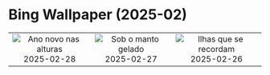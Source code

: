 # Bing Wallpaper (2025-02)

|  |  |  |
|:---:|:---:|:---:|
| ![](https://www.bing.com/th?id=OHR.BhutanMonastery_PT-BR9663296659_400x240.jpg "Ano novo nas alturas") 2025-02-28 | ![](https://www.bing.com/th?id=OHR.PolarCub_PT-BR7907251443_400x240.jpg "Sob o manto gelado") 2025-02-27 | ![](https://www.bing.com/th?id=OHR.ArgyllStalker_PT-BR7662239404_400x240.jpg "Ilhas que se recordam") 2025-02-26 |
